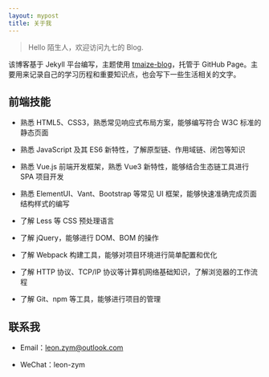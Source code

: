 ```yaml
---
layout: mypost
title: 关于我
---
```


> Hello 陌生人，欢迎访问九七的 Blog.

该博客基于 Jekyll 平台编写，主题使用 [tmaize-blog](https://github.com/TMaize/tmaize-blog)，托管于 GitHub Page。主要用来记录自己的学习历程和重要知识点，也会写下一些生活相关的文字。

## 前端技能

- 熟悉 HTML5、CSS3，熟悉常见响应式布局方案，能够编写符合 W3C 标准的静态页面
- 熟悉 JavaScript 及其 ES6 新特性，了解原型链、作用域链、闭包等知识
- 熟悉 Vue.js 前端开发框架，熟悉 Vue3 新特性，能够结合生态链工具进行 SPA 项目开发
- 熟悉 ElementUI、Vant、Bootstrap 等常见 UI 框架，能够快速准确完成页面结构样式的编写

- 了解 Less 等 CSS 预处理语言
- 了解 jQuery，能够进行 DOM、BOM 的操作
- 了解 Webpack 构建工具，能够对项目环境进行简单配置和优化
- 了解 HTTP 协议、TCP/IP 协议等计算机网络基础知识，了解浏览器的工作流程
- 了解 Git、npm 等工具，能够进行项目的管理

## 联系我

- Email：[leon.zym@outlook.com](mailto:leon.zym@outlook.com)

- WeChat：leon-zym
